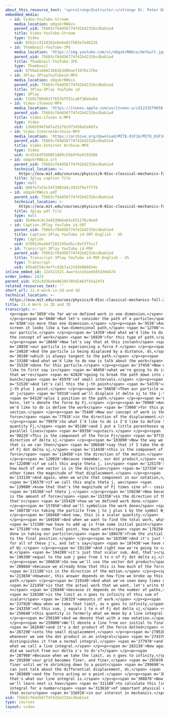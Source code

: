 ```yaml
---
about_this_resource_text: '<p><strong>Instructor:</strong> Dr. Peter Dourmashkin</p>'
embedded_media:
  - id: Video-YouTube-Stream
    media_location: oQqskrRWGco
    parent_uid: 756b5cf64d56774f42bd231bcdbab1a4
    title: Video-YouTube-Stream
    type: Video
    uid: 02b2cc9118161e6e6e82f683e7e46226
  - id: Thumbnail-YouTube-JPG
    media_location: 'https://img.youtube.com/vi/oQqskrRWGco/default.jpg'
    parent_uid: 756b5cf64d56774f42bd231bcdbab1a4
    title: Thumbnail-YouTube-JPG
    type: Thumbnail
    uid: 8750ab146623b81b3d06aef397611fbe
  - id: 3Play-3PlayYouTubeid-MP4
    media_location: oQqskrRWGco
    parent_uid: 756b5cf64d56774f42bd231bcdbab1a4
    title: 3Play-3Play YouTube id
    type: 3Play
    uid: 71b91789d03f7b57bf551ca8f36bbe6d
  - id: Video-iTunesU-MP4
    media_location: 'https://itunes.apple.com/us/itunes-u/id1223579658'
    parent_uid: 756b5cf64d56774f42bd231bcdbab1a4
    title: Video-iTunes U-MP4
    type: Video
    uid: 13b02b947bd7a2527b2d75450a5e8dfa
  - id: Video-InternetArchive-MP4
    media_location: 'https://archive.org/download/MIT8.01F16/MIT8_01F16_L21v04_360p.mp4'
    parent_uid: 756b5cf64d56774f42bd231bcdbab1a4
    title: Video-Internet Archive-MP4
    type: Video
    uid: dcd51bdf560051889c55b9fbe9193586
  - id: oQqskrRWGco.srt
    parent_uid: 756b5cf64d56774f42bd231bcdbab1a4
    technical_location: >-
      https://ocw.mit.edu/courses/physics/8-01sc-classical-mechanics-fall-2016/week-7-kinetic-energy-and-work/21.4-work-in-2d-and-3d/21.4-work-in-2d-and-3d/oQqskrRWGco.srt
    title: 3play caption file
    type: null
    uid: b08fe7afdc54f3902d4c3933f9aff7f0
  - id: oQqskrRWGco.pdf
    parent_uid: 756b5cf64d56774f42bd231bcdbab1a4
    technical_location: >-
      https://ocw.mit.edu/courses/physics/8-01sc-classical-mechanics-fall-2016/week-7-kinetic-energy-and-work/21.4-work-in-2d-and-3d/21.4-work-in-2d-and-3d/oQqskrRWGco.pdf
    title: 3play pdf file
    type: null
    uid: 5b46e4c4c3e8330b6a63c651276c9eb8
  - id: Caption-3Play YouTube id-SRT
    parent_uid: 756b5cf64d56774f42bd231bcdbab1a4
    title: Caption-3Play YouTube id-SRT-English - US
    type: Caption
    uid: bf99126aab47282345ed5cc9af3f5ccf
  - id: Transcript-3Play YouTube id-PDF
    parent_uid: 756b5cf64d56774f42bd231bcdbab1a4
    title: Transcript-3Play YouTube id-PDF-English - US
    type: Transcript
    uid: 85bab554cdeffcd3b7a12143b866834c
inline_embed_id: 224521521.4workin2dand3d54304474
order_index: 1423
parent_uid: 825c4d36ebe062b5705d24b3f43a24f4
related_resources_text: ''
short_url: 21.4-work-in-2d-and-3d
technical_location: >-
  https://ocw.mit.edu/courses/physics/8-01sc-classical-mechanics-fall-2016/week-7-kinetic-energy-and-work/21.4-work-in-2d-and-3d/21.4-work-in-2d-and-3d
title: 21.4 Work in 2D and 3D
transcript: >-
  <p><span m='3850'>So far we've defined work in one dimension.</span>
  </p><p><span m='6040'>But let's consider the path of a particle</span> <span
  m='8380'>in more than one dimension.</span> </p><p><span m='9520'>And on this
  screen it looks like a two-dimensional path,</span> <span m='12700'>and here's
  our particle.</span> </p><p><span m='14350'>And what we'd like to do is define
  the concept of work</span> <span m='16930'>for this type of path.</span>
  </p><p><span m='18640'>Now let's say that at this instant</span> <span
  m='20850'>our particle is experiencing a force F.</span> </p><p><span
  m='24820'>And the particle is being displaced by a distance, ds,</span> <span
  m='30190'>which is always tangent to the path.</span> </p><p><span
  m='33100'>And what we'd like to do now is talk about the work</span> <span
  m='35320'>done for this particle.</span> </p><p><span m='37450'>Now what we'd
  like to first say is</span> <span m='40450'>what we're going to do is imagine
  that we're</span> <span m='42820'>going to break the path down into a
  bunch</span> <span m='45970'>of small intervals.</span> </p><p><span
  m='51520'>And let's call this the j-th point</span> <span m='54370'>and the
  j-th plus 1 point.</span> </p><p><span m='56650'>Then our particle will start
  at j</span> <span m='59310'>and we'll displace it delta sj to the j-th</span>
  <span m='64120'>plus 1 position on the path.</span> </p><p><span m='66370'>And
  here, let's denote the force by Fj.</span> </p><p><span m='70960'>And now what
  we'd like to do is define the work</span> <span m='73060'>for this particular
  section.</span> </p><p><span m='75440'>Now our concept of work is the
  force</span> <span m='77910'>in the direction of the displacement.</span>
  </p><p><span m='79970'>So what I'd like to do is I'd like to define the
  quantity Fj,</span> <span m='85180'>and I put a little parentheses upstairs--
  parallel lines</span> <span m='89350'>upstairs.</span> </p><p><span
  m='90220'>This is the component of the force Fj</span> <span m='97720'>in the
  direction of delta sj.</span> </p><p><span m='103090'>Now the way we denote
  that is we can then</span> <span m='106840'>say that if I take the dot product
  of Fj dot delta sj,</span> <span m='114430'>this is the component of the
  force</span> <span m='118450'>in the direction of the motion.</span>
  </p><p><span m='120020'>Because remember, our dot product,</span> <span
  m='122090'>if we call this angle theta j, is</span> <span m='125170'>taking
  how much of one vector is in the direction</span> <span m='127330'>of the
  other times the magnitude of that displacement.</span> </p><p><span
  m='133150'>And again, when we write that component in our notation,</span>
  <span m='136570'>if we call this angle theta j, we</span> <span
  m='139000'>know that that's the magnitude of Fj times sine of-- cosine</span>
  <span m='145360'>of theta j.</span> </p><p><span m='150290'>Now because this
  is the amount of force</span> <span m='153350'>in the direction of the motion,
  that's</span> <span m='155420'>how we've defined work done.</span>
  </p><p><span m='157850'>And we'll symbolize the work done</span> <span
  m='160730'>in taking the particle from j to j plus 1 by the symbol Wj.</span>
  </p><p><span m='166460'>And now, this is a scalar quantity.</span>
  </p><p><span m='169160'>And when we want to find the total work, what</span>
  <span m='171500'>we have to add up is from some initial point</span> <span
  m='175100'>to some final point, how much work</span> <span m='178250'>is being
  done in taking our particle</span> <span m='180470'>from the initial position
  to the final position.</span> </p><p><span m='183590'>And it's just the sum
  for all of these j's, and let's say</span> <span m='187430'>we have n of them
  of Wj.</span> </p><p><span m='191180'>And right now we're going to call this
  W,</span> <span m='194200'>it's just that scalar sum, And, that's</span> <span
  m='196390'>equal to the sum j goes from 1 to n of Fj dot delta sj.</span>
  </p><p><span m='206030'>So now we'll use the vector dot product</span> <span
  m='208684'>because we already know that this is how much of the force</span>
  <span m='211100'>is in the direction of the motion.</span> </p><p><span
  m='213650'>However, this answer depends on how fine we broke up this
  path.</span> </p><p><span m='219140'>And what we've seen many times now</span>
  <span m='221450'>is that the actual work that we want, let's write this as
  n</span> <span m='226040'>because it depends on the number of paths,</span>
  <span m='228380'>is the limit as n goes to infinity of this sum of
  scalar</span> <span m='236329'>amounts of work.</span> </p><p><span
  m='237920'>Now when we take that limit, as n goes to infinity,</span> <span
  m='243350'>of this sum, j equals 1 to n of Fj dot delta sj,</span> <span
  m='250640'>this quantity is formerly what we mean by a line integral.</span>
  </p><p><span m='256190'>And we denote that with a new notation.</span>
  </p><p><span m='259000'>We'll denote a line from our initial to final</span>
  <span m='262640'>and it's a dot product of the force dotted</span> <span
  m='267290'>into the small displacement.</span> </p><p><span m='270530'>Now
  whenever we see the dot product in an integral</span> <span m='274370'>that
  distinguishes it from a normal integral,</span> <span m='277970'>and this is
  what we call a line integral.</span> </p><p><span m='283130'>Now again, why
  did we switch from our delta s's to ds's?</span> </p><p><span
  m='287960'>Because when we take the limit, as n goes to infinity,</span> <span
  m='291890'>our grid becomes finer, and finer,</span> <span m='295070'>and
  finer until we're shrinking down to a point</span> <span m='299690'>where we
  can just talk about the differential displacement, ds,</span> <span
  m='303800'>and the force acting on a point.</span> </p><p><span m='306390'>And
  that's what our line integral is.</span> </p><p><span m='308870'>Now, what
  we'll learn next is how</span> <span m='311180'>to calculate this line
  integral for a number</span> <span m='313610'>of important physical examples
  that occur</span> <span m='316910'>in our interest in mechanics.</span> </p>
uid: 756b5cf64d56774f42bd231bcdbab1a4
type: courses
layout: video
---
```

